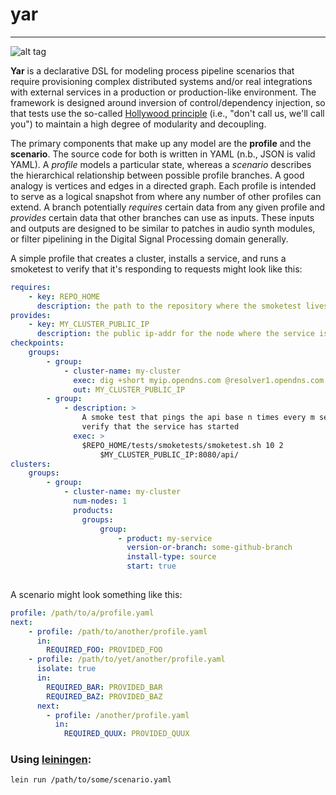 
# yar
-------

![alt tag](https://40.media.tumblr.com/tumblr_lopphnsL821qz874do1_500.jpg)

**Yar** is a declarative DSL for modeling process pipeline scenarios that require provisioning complex distributed systems and/or real integrations with external services in a production or production-like environment. The framework is designed around inversion of control/dependency injection, so that tests use the so-called [Hollywood principle](https://en.wikipedia.org/wiki/Hollywood_principle) (i.e., "don't call us, we'll call you") to maintain a high degree of modularity and decoupling.

The primary components that make up any model are the **profile** and the **scenario**. The source code for both is written in YAML (n.b., JSON is valid YAML). A _profile_ models a particular state, whereas a _scenario_ describes the hierarchical relationship between possible profile branches. A good analogy is vertices and edges in a directed graph. Each profile is intended to serve as a logical snapshot from where any number of other profiles can extend. A branch potentially _requires_ certain data from any given profile and _provides_ certain data that other branches can use as inputs. These inputs and outputs are designed to be similar to patches in audio synth modules, or filter pipelining in the Digital Signal Processing domain generally.

A simple profile that creates a cluster, installs a service, and runs a smoketest to verify that it's responding to requests might look like this:

```yaml
requires:
    - key: REPO_HOME
      description: the path to the repository where the smoketest lives
provides:
    - key: MY_CLUSTER_PUBLIC_IP
      description: the public ip-addr for the node where the service is running
checkpoints:
    groups:
        - group:
            - cluster-name: my-cluster
              exec: dig +short myip.opendns.com @resolver1.opendns.com
              out: MY_CLUSTER_PUBLIC_IP
        - group:
            - description: >
                A smoke test that pings the api base n times every m seconds to
                verify that the service has started
              exec: >
                $REPO_HOME/tests/smoketests/smoketest.sh 10 2
                    $MY_CLUSTER_PUBLIC_IP:8080/api/
clusters:
    groups:
        - group:
            - cluster-name: my-cluster
              num-nodes: 1
              products:
                groups:
                    group:
                        - product: my-service
                          version-or-branch: some-github-branch
                          install-type: source
                          start: true
              
```

A scenario might look something like this:
```yaml
profile: /path/to/a/profile.yaml
next:
    - profile: /path/to/another/profile.yaml
      in:
        REQUIRED_FOO: PROVIDED_FOO
    - profile: /path/to/yet/another/profile.yaml
      isolate: true
      in:
        REQUIRED_BAR: PROVIDED_BAR
        REQUIRED_BAZ: PROVIDED_BAZ
      next:
        - profile: /another/profile.yaml
          in:
            REQUIRED_QUUX: PROVIDED_QUUX
```
### Using [leiningen](http://leiningen.org):

```bash
lein run /path/to/some/scenario.yaml
```


